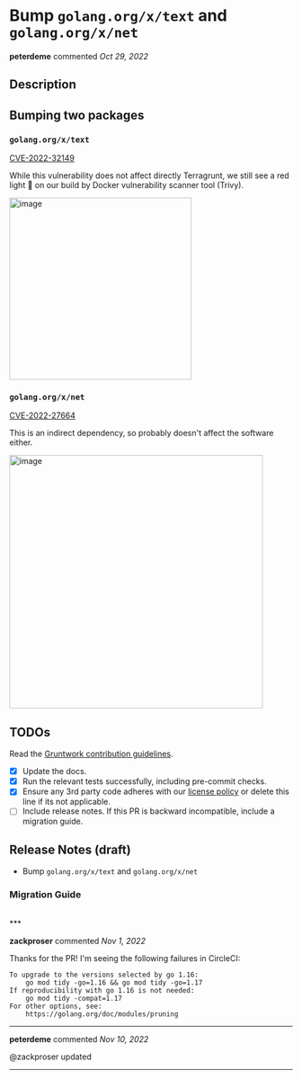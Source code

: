 # Bump `golang.org/x/text` and `golang.org/x/net`

**peterdeme** commented *Oct 29, 2022*

## Description

## Bumping two packages

### `golang.org/x/text`
[CVE-2022-32149](https://nvd.nist.gov/vuln/detail/CVE-2022-32149)

While this vulnerability does not affect directly Terragrunt, we still see a red light 🚨 on our build by Docker vulnerability scanner tool (Trivy).

<img width="324" alt="image" src="https://user-images.githubusercontent.com/19969687/198836852-c9534323-8050-4ef3-acd1-7e513048b636.png">

### `golang.org/x/net`
[CVE-2022-27664](https://avd.aquasec.com/nvd/2022/cve-2022-27664/)

This is an indirect dependency, so probably doesn't affect the software either.

<img width="451" alt="image" src="https://user-images.githubusercontent.com/19969687/198837068-f1af663c-d192-4d83-b72b-4ecf3f11095c.png">

## TODOs

Read the [Gruntwork contribution guidelines](https://gruntwork.notion.site/Gruntwork-Coding-Methodology-02fdcd6e4b004e818553684760bf691e).

- [x] Update the docs.
- [x] Run the relevant tests successfully, including pre-commit checks.
- [x] Ensure any 3rd party code adheres with our [license policy](https://www.notion.so/gruntwork/Gruntwork-licenses-and-open-source-usage-policy-f7dece1f780341c7b69c1763f22b1378) or delete this line if its not applicable.
- [ ] Include release notes. If this PR is backward incompatible, include a migration guide.

## Release Notes (draft)

- Bump `golang.org/x/text` and `golang.org/x/net`

### Migration Guide

<!-- Important: If you made any backward incompatible changes, then you must write a migration guide! -->


<br />
***


**zackproser** commented *Nov 1, 2022*

Thanks for the PR! I'm seeing the following failures in CircleCI: 

```
To upgrade to the versions selected by go 1.16:
	go mod tidy -go=1.16 && go mod tidy -go=1.17
If reproducibility with go 1.16 is not needed:
	go mod tidy -compat=1.17
For other options, see:
	https://golang.org/doc/modules/pruning
```
***

**peterdeme** commented *Nov 10, 2022*

@zackproser updated
***

